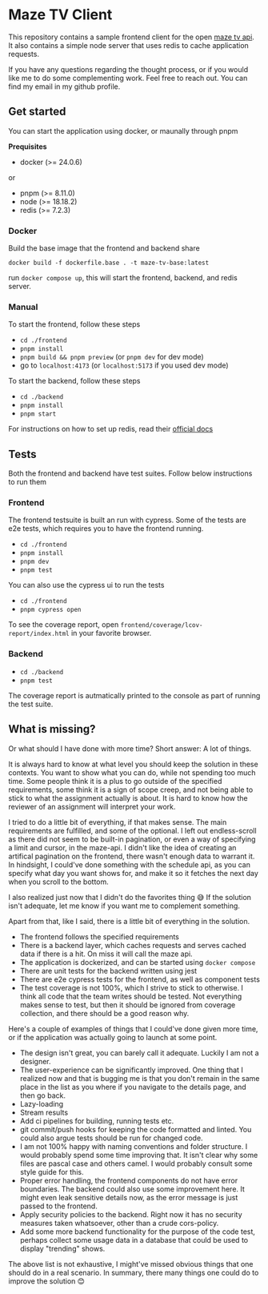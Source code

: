 # Maze TV Client

This repository contains a sample frontend client for the open [maze tv api](https://www.tvmaze.com/api). It also contains a simple node server that uses redis to cache application requests.

If you have any questions regarding the thought process, or if you would like me to do some complementing work. Feel free to reach out. You can find my email in my github profile.

## Get started

You can start the application using docker, or maunally through pnpm

**Prequisites**
* docker (>= 24.0.6)

or 

* pnpm (>= 8.11.0)
* node (>= 18.18.2)
* redis (>= 7.2.3)

### Docker

Build the base image that the frontend and backend share

`docker build -f dockerfile.base . -t maze-tv-base:latest`

run `docker compose up`, this will start the frontend, backend, and redis server.

### Manual

To start the frontend, follow these steps
- `cd ./frontend`
- `pnpm install`
- `pnpm build && pnpm preview` (or `pnpm dev` for dev mode)
- go to `localhost:4173` (or `localhost:5173` if you used dev mode)

To start the backend, follow these steps
- `cd ./backend`
- `pnpm install`
- `pnpm start`

For instructions on how to set up redis, read their [official docs](https://redis.io/docs/get-started/data-store/)

## Tests

Both the frontend and backend have test suites. Follow below instructions to run them

### Frontend

The frontend testsuite is built an run with cypress. Some of the tests are e2e tests, which requires you to have the frontend running. 

- `cd ./frontend`
- `pnpm install`
- `pnpm dev`
- `pnpm test`

You can also use the cypress ui to run the tests
- `cd ./frontend`
- `pnpm cypress open`

To see the coverage report, open `frontend/coverage/lcov-report/index.html` in your favorite browser.

### Backend

- `cd ./backend`
- `pnpm test`

The coverage report is autmatically printed to the console as part of running the test suite.

## What is missing?

Or what should I have done with more time? Short answer: A lot of things. 

It is always hard to know at what level you should keep the solution in these contexts. You want to show what you can do, while not spending too much time. Some people think it is a plus to go outside of the specified requirements, some think it is a sign of scope creep, and not being able to stick to what the assignment actually is about. It is hard to know how the reviewer of an assignment will interpret your work.

I tried to do a little bit of everything, if that makes sense. The main requirements are fulfilled, and some of the optional. I left out endless-scroll as there did not seem to be built-in pagination, or even a way of specifying a limit and cursor, in the maze-api. I didn't like the idea of creating an artifical pagination on the frontend, there wasn't enough data to warrant it. In hindsight, I could've done something with the schedule api, as you can specify what day you want shows for, and make it so it fetches the next day when you scroll to the bottom. 

I also realized just now that I didn't do the favorites thing 😅 If the solution isn't adequate, let me know if you want me to complement something.

Apart from that, like I said, there is a little bit of everything in the solution. 
- The frontend follows the specified requirements
- There is a backend layer, which caches requests and serves cached data if there is a hit. On miss it will call the maze api.
- The application is dockerized, and can be started using `docker compose`
- There are unit tests for the backend written using jest
- There are e2e cypress tests for the frontend, as well as component tests
- The test coverage is not 100%, which I strive to stick to otherwise. I think all code that the team writes should be tested. Not everything makes sense to test, but then it should be ignored from coverage collection, and there should be a good reason why.

Here's a couple of examples of things that I could've done given more time, or if the application was actually going to launch at some point.
- The design isn't great, you can barely call it adequate. Luckily I am not a designer.
- The user-experience can be significantly improved. One thing that I realized now and that is bugging me is that you don't remain in the same place in the list as you where if you navigate to the details page, and then go back.
- Lazy-loading
- Stream results
- Add ci pipelines for building, running tests etc.
- git commit/push hooks for keeping the code formatted and linted. You could also argue tests should be run for changed code.
- I am not 100% happy with naming conventions and folder structure. I would probably spend some time improving that. It isn't clear why some files are pascal case and others camel. I would probably consult some style guide for this.
- Proper error handling, the frontend components do not have error boundaries. The backend could also use some improvement here. It might even leak sensitive details now, as the error message is just passed to the frontend.
- Apply security policies to the backend. Right now it has no security measures taken whatsoever, other than a crude cors-policy.
- Add some more backend functionality for the purpose of the code test, perhaps collect some usage data in a database that could be used to display "trending" shows. 

The above list is not exhaustive, I might've missed obvious things that one should do in a real scenario. In summary, there many things one could do to improve the solution 😊